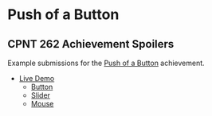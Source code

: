 # Push of a Button
## CPNT 262 Achievement Spoilers
Example submissions for the [Push of a Button](https://sait-wbdv.netlify.app/cpnt-262/assignments/achievement-3) achievement.
- [Live Demo](https://sait-wbdv.github.io/w22-spoliers-262-push-o-button)
  - [Button](https://sait-wbdv.github.io/w22-spoliers-262-push-o-button/button.html)
  - [Slider](https://sait-wbdv.github.io/w22-spoliers-262-push-o-button/slider.html)
  - [Mouse](https://sait-wbdv.github.io/w22-spoliers-262-push-o-button/mouse.html)